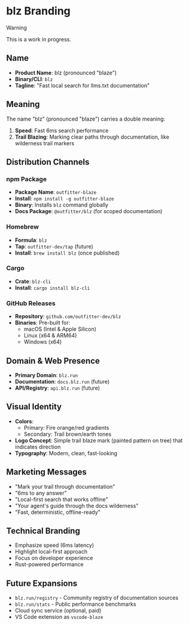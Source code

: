 <!-- note ::: @agents this is a work in progress. Do not use this guidance verbatim. -->
# blz Branding

> [!WARNING]
> This is a work in progress.

## Name

- **Product Name**: blz (pronounced "blaze")
- **Binary/CLI**: `blz`
- **Tagline**: "Fast local search for llms.txt documentation"

## Meaning
The name "blz" (pronounced "blaze") carries a double meaning:

1. **Speed**: Fast 6ms search performance
2. **Trail Blazing**: Marking clear paths through documentation, like wilderness trail markers

## Distribution Channels

### npm Package

- **Package Name**: `outfitter-blaze`
- **Install**: `npm install -g outfitter-blaze`
- **Binary**: Installs `blz` command globally
- **Docs Package**: `@outfitter/blz` (for scoped documentation)

### Homebrew

- **Formula**: `blz`
- **Tap**: `outfitter-dev/tap` (future)
- **Install**: `brew install blz` (once published)

### Cargo

- **Crate**: `blz-cli`
- **Install**: `cargo install blz-cli`

### GitHub Releases

- **Repository**: `github.com/outfitter-dev/blz`
- **Binaries**: Pre-built for:
  - macOS (Intel & Apple Silicon)
  - Linux (x64 & ARM64)
  - Windows (x64)

## Domain & Web Presence

- **Primary Domain**: `blz.run`
- **Documentation**: `docs.blz.run` (future)
- **API/Registry**: `api.blz.run` (future)

## Visual Identity

- **Colors**:
  - Primary: Fire orange/red gradients
  - Secondary: Trail brown/earth tones
- **Logo Concept**: Simple trail blaze mark (painted pattern on tree) that indicates direction
- **Typography**: Modern, clean, fast-looking

## Marketing Messages

- "Mark your trail through documentation"
- "6ms to any answer"
- "Local-first search that works offline"
- "Your agent's guide through the docs wilderness"
- "Fast, deterministic, offline-ready"

## Technical Branding

- Emphasize speed (6ms latency)
- Highlight local-first approach
- Focus on developer experience
- Rust-powered performance

## Future Expansions

- `blz.run/registry` - Community registry of documentation sources
- `blz.run/stats` - Public performance benchmarks
- Cloud sync service (optional, paid)
- VS Code extension as `vscode-blaze`
